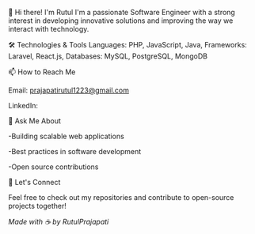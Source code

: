 
👋 Hi there! I'm Rutul
I'm a passionate Software Engineer with a strong interest in developing innovative solutions and improving the way we interact with technology.



🛠️ Technologies & Tools
Languages: PHP, JavaScript, Java, 
Frameworks: Laravel, React.js,
Databases: MySQL, PostgreSQL, MongoDB



📫 How to Reach Me

Email: prajapatirutul1223@gmail.com

LinkedIn: 



💬 Ask Me About

-Building scalable web applications

-Best practices in software development

-Open source contributions

🚀 Let's Connect

Feel free to check out my repositories and contribute to open-source projects together!


_Made with ☕️ by RutulPrajapati_
